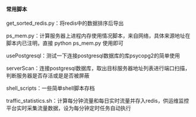 #### 常用脚本



get_sorted_redis.py：将redis中的数据排序后导出

ps_mem.py：计算服务器上进程内存使用情况脚本，来自网络，具体来源地址在脚本内已注明，直接 python ps_mem.py 使用即可

usePostgresql：测试一下连接postgresql数据库的库psycopg2的简单使用

serverScan：连接postgresql数据库，取出目标服务器地址列表进行端口扫描，判断服务器是否存活或是是否被屏蔽

shell_scripts：一些简单shell脚本存档

traffic_statistics.sh：计算每分钟流量和每日实时流量并存入redis，供运维监控平台实时采集流量数据，设为每分钟定时任务自动执行